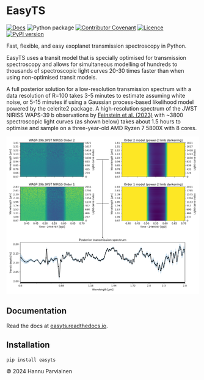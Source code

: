 # EasyTS

[![Docs](https://readthedocs.org/projects/easyts/badge/)](https://easyts.readthedocs.io)
![Python package](https://github.com/hpparvi/EasyTS/actions/workflows/python-package.yml/badge.svg)
[![Contributor Covenant](https://img.shields.io/badge/Contributor%20Covenant-2.0-4baaaa.svg)](CODE_OF_CONDUCT.md)
[![Licence](http://img.shields.io/badge/license-GPLv3-blue.svg?style=flat)](http://www.gnu.org/licenses/gpl-3.0.html)
[![PyPI version](https://badge.fury.io/py/easyts.svg)](https://badge.fury.io/py/easyts)

Fast, flexible, and easy exoplanet transmission spectroscopy in Python. 

EasyTS uses a transit model that is specially optimised for transmission spectroscopy and allows for simultaneous 
modelling of hundreds to thousands of spectroscopic light curves 20-30 times faster than when using non-optimised
transit models. 

A full posterior solution for a low-resolution transmission spectrum with a data resolution of R=100 
takes 3-5 minutes to estimate assuming white noise, or 5-15 minutes if using a Gaussian process-based likelihood
model powered by the celerite2 package. A high-resolution spectrum of the JWST NIRISS WAPS-39 b observations 
by [Feinstein et al. (2023)](https://ui.adsabs.harvard.edu/abs/2023Natur.614..670F/abstract) with ~3800
spectroscopic light curves (as shown below) takes about 1.5 hours to optimise and sample on a three-year-old 
AMD Ryzen 7 5800X with 8 cores.

![](doc/source/examples/e01/example1.png)


## Documentation

Read the docs at [easyts.readthedocs.io](https://easyts.readthedocs.io).

## Installation

    pip install easyts

&copy; 2024 Hannu Parviainen
